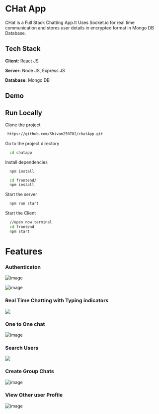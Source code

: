 
# CHat App

CHat is a Full Stack Chatting App.It
Uses Socket.io for real time communication and stores user details in encrypted format in Mongo DB Database.
## Tech Stack

**Client:** React JS

**Server:** Node JS, Express JS

**Database:** Mongo DB
  
## Demo




## Run Locally

Clone the project

```bash
 https://github.com/Shivam250702/chatApp.git
```

Go to the project directory

```bash
  cd chatapp
```

Install dependencies

```bash
  npm install
```

```bash
  cd frontend/
  npm install
```

Start the server

```bash
  npm run start
```
Start the Client

```bash
  //open now terminal
  cd frontend
  npm start
```

  
# Features

### Authenticaton

![image](https://github.com/Shivam250702/chatApp/assets/103785990/7777edc8-c0eb-4d66-8a56-50a32ddbb928)

![image](https://github.com/Shivam250702/chatApp/assets/103785990/fe593d80-2213-4127-a335-f904f2f6f6ca)

### Real Time Chatting with Typing indicators
![](https://github.com/piyush-eon/mern-chat-app/blob/master/screenshots/real-time.PNG)
### One to One chat

![image](https://github.com/Shivam250702/chatApp/assets/103785990/2a270ef0-510a-485d-9853-f628b178109e)

### Search Users

![](https://github.com/piyush-eon/mern-chat-app/blob/master/screenshots/search.PNG)
### Create Group Chats
![image](https://github.com/Shivam250702/chatApp/assets/103785990/b342237d-f245-4ffc-83e0-ef3ea7db9258)


### View Other user Profile
![image](https://github.com/Shivam250702/chatApp/assets/103785990/cc62c079-8670-4dd3-8a8c-4207395786d7)



  
